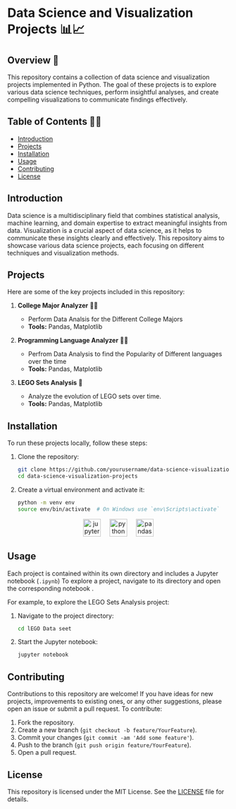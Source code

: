 # Data Science and Visualization Projects 📊📈

## Overview 📜

This repository contains a collection of data science and visualization projects implemented in Python. The goal of these projects is to explore various data science techniques, perform insightful analyses, and create compelling visualizations to communicate findings effectively.

## Table of Contents 📔📕

- [Introduction](#introduction)
- [Projects](#projects)
- [Installation](#installation)
- [Usage](#usage)
- [Contributing](#contributing)
- [License](#license)

## Introduction

Data science is a multidisciplinary field that combines statistical analysis, machine learning, and domain expertise to extract meaningful insights from data. Visualization is a crucial aspect of data science, as it helps to communicate these insights clearly and effectively. This repository aims to showcase various data science projects, each focusing on different techniques and visualization methods.

## Projects

Here are some of the key projects included in this repository:

1. **College Major Analyzer** 👨‍🎓
   - Perform Data Analsis for the Different College Majors
   - **Tools:** Pandas, Matplotlib
2. **Programming Language Analyzer** 👨‍💻

   - Perfrom Data Analysis to find the Popularity of Different languages over the time
   - **Tools:** Pandas, Matplotlib

3. **LEGO Sets Analysis** 🧱
   - Analyze the evolution of LEGO sets over time.
   - **Tools:** Pandas, Matplotlib

## Installation

To run these projects locally, follow these steps:

1. Clone the repository:

   ```bash
   git clone https://github.com/yourusername/data-science-visualization-projects.git
   cd data-science-visualization-projects
   ```

2. Create a virtual environment and activate it:

   ```bash
   python -m venv env
   source env/bin/activate  # On Windows use `env\Scripts\activate`
   ```

<div align="center">
  <img src="https://img.shields.io/badge/Jupyter-F37626?logo=jupyter&logoColor=black&style=for-the-badge" height="40" alt="jupyter logo" />
  <img width="12" />
  <img src="https://img.shields.io/badge/Python-3776AB?logo=python&logoColor=white&style=for-the-badge" height="40" alt="python logo" />
  <img width="12" />
  <img src="https://img.shields.io/badge/pandas-150458?logo=pandas&logoColor=white&style=for-the-badge" height="40" alt="pandas logo" />
</div>

## Usage

Each project is contained within its own directory and includes a Jupyter notebook (`.ipynb`) To explore a project, navigate to its directory and open the corresponding notebook .

For example, to explore the LEGO Sets Analysis project:

1. Navigate to the project directory:

   ```bash
   cd lEGO Data seet
   ```

2. Start the Jupyter notebook:

   ```bash
   jupyter notebook
   ```

## Contributing

Contributions to this repository are welcome! If you have ideas for new projects, improvements to existing ones, or any other suggestions, please open an issue or submit a pull request. To contribute:

1. Fork the repository.
2. Create a new branch (`git checkout -b feature/YourFeature`).
3. Commit your changes (`git commit -am 'Add some feature'`).
4. Push to the branch (`git push origin feature/YourFeature`).
5. Open a pull request.

## License

This repository is licensed under the MIT License. See the [LICENSE](LICENSE) file for details.
